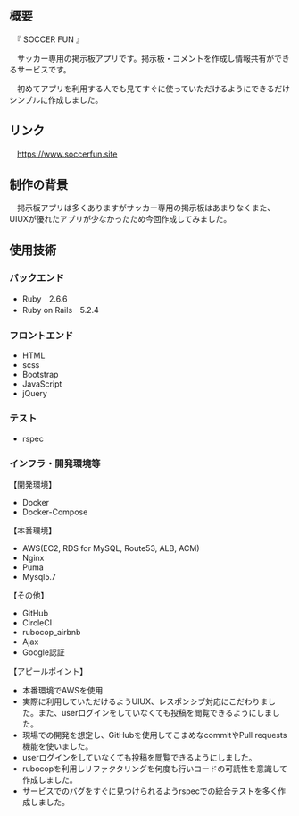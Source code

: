 ## 概要

　『 SOCCER FUN 』

 　サッカー専用の掲示板アプリです。掲示板・コメントを作成し情報共有ができるサービスです。

 　初めてアプリを利用する人でも見てすぐに使っていただけるようにできるだけシンプルに作成しました。

## リンク
　https://www.soccerfun.site

## 制作の背景
　掲示板アプリは多くありますがサッカー専用の掲示板はあまりなくまた、UIUXが優れたアプリが少なかったため今回作成してみました。
 

## 使用技術


### バックエンド

* Ruby　2.6.6
* Ruby on Rails　5.2.4


### フロントエンド

* HTML
* scss
* Bootstrap
* JavaScript
* jQuery


### テスト

* rspec


### インフラ・開発環境等

【開発環境】

* Docker
* Docker-Compose


【本番環境】

* AWS(EC2, RDS for MySQL, Route53, ALB, ACM)
* Nginx
* Puma
* Mysql5.7

【その他】

* GitHub
* CircleCI
* rubocop_airbnb
* Ajax
* Google認証

【アピールポイント】

* 本番環境でAWSを使用
* 実際に利用していただけるようUIUX、レスポンシブ対応にこだわりました。また、userログインをしていなくても投稿を閲覧できるようにしました。
* 現場での開発を想定し、GitHubを使用してこまめなcommitやPull requests機能を使いました。
* userログインをしていなくても投稿を閲覧できるようにしました。
* rubocopを利用しリファクタリングを何度も行いコードの可読性を意識して作成しました。
* サービスでのバグをすぐに見つけられるようrspecでの統合テストを多く作成しました。

